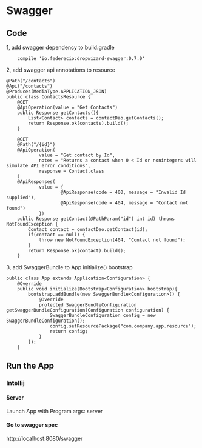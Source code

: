 # Swagger

## Code

1, add swagger dependency to build.gradle

```
    compile 'io.federecio:dropwizard-swagger:0.7.0'
```

2, add swagger api annotations to resource

```
@Path("/contacts")
@Api("/contacts")
@Produces(MediaType.APPLICATION_JSON)
public class ContactsResource {
    @GET
    @ApiOperation(value = "Get Contacts")
    public Response getContacts(){
        List<Contact> contacts = contactDao.getContacts();
        return Response.ok(contacts).build();
    }

    @GET
    @Path("/{id}")
    @ApiOperation(
            value = "Get contact by Id",
            notes = "Returns a contact when 0 < Id or nonintegers will simulate API error conditions",
            response = Contact.class
    )
    @ApiResponses(
            value = {
                    @ApiResponse(code = 400, message = "Invalid Id supplied"),
                    @ApiResponse(code = 404, message = "Contact not found")
            })
    public Response getContact(@PathParam("id") int id) throws NotFoundException {
        Contact contact = contactDao.getContact(id);
        if(contact == null) {
            throw new NotFoundException(404, "Contact not found");
        }
        return Response.ok(contact).build();
    }
```

3, add SwaggerBundle to App.initialize() bootstrap

```
public class App extends Application<Configuration> {
    @Override
    public void initialize(Bootstrap<Configuration> bootstrap){
        bootstrap.addBundle(new SwaggerBundle<Configuration>() {
            @Override
            protected SwaggerBundleConfiguration getSwaggerBundleConfiguration(Configuration configuration) {
                SwaggerBundleConfiguration config = new SwaggerBundleConfiguration();
                config.setResourcePackage("com.company.app.resource");
                return config;
            }
        });
    }
```

## Run the App

### Intellij

#### Server

Launch App with Program args: server

#### Go to swagger spec

http://localhost:8080/swagger
